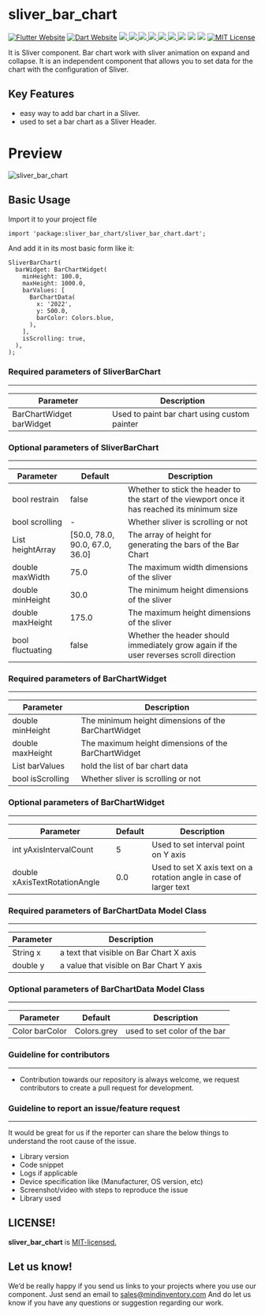 # sliver_bar_chart

<a href="https://flutter.dev/"><img src="https://img.shields.io/badge/flutter-website-deepskyblue.svg" alt="Flutter Website"></a>
<a href="https://dart.dev"><img src="https://img.shields.io/badge/dart-website-deepskyblue.svg" alt="Dart Website"></a>
<a href="https://developer.android.com" style="pointer-events: stroke;" target="_blank">
<img src="https://img.shields.io/badge/platform-Android-deepskyblue">
</a>
<a href="https://developer.apple.com/ios/" style="pointer-events: stroke;" target="_blank">
<img src="https://img.shields.io/badge/platform-iOS-deepskyblue">
</a>
<a href="" style="pointer-events: stroke;" target="_blank">
<img src="https://img.shields.io/badge/platform-Web-deepskyblue">
</a>
<a href="" style="pointer-events: stroke;" target="_blank">
<img src="https://img.shields.io/badge/platform-Mac-deepskyblue">
</a>
<a href="" style="pointer-events: stroke;" target="_blank">
<img src="https://img.shields.io/badge/platform-Linux-deepskyblue">
</a>
<a href="" style="pointer-events: stroke;" target="_blank">
<img src="https://img.shields.io/badge/platform-Windows-deepskyblue">
</a>
<a href=""><img src="https://app.codacy.com/project/badge/Grade/dc683c9cc61b499fa7cdbf54e4d9ff35"/></a>
<a href="https://github.com/Mindinventory/sliver_bar_chart/blob/master/LICENSE" style="pointer-events: stroke;" target="_blank">
<img src="https://img.shields.io/github/license/Mindinventory/sliver_bar_chart"></a>
<a href="https://pub.dev/packages/sliver_bar_chart"><img src="https://img.shields.io/pub/v/sliver_bar_chart?color=as&label=sliver_bar_chart&logo=as1&logoColor=blue&style=social"></a>
<a href="https://github.com/Mindinventory/sliver_bar_chart"><img src="https://img.shields.io/github/stars/Mindinventory/sliver_bar_chart?style=social" alt="MIT License"></a>

It is Sliver component. Bar chart work with sliver animation on expand and collapse. It is an independent component that allows you to set data for the chart with the configuration of Sliver.

## Key Features

* easy way to add bar chart in a Sliver.
* used to set a bar chart as a Sliver Header.

# Preview

![sliver_bar_chart](https://github.com/Mindinventory/sliver_bar_chart/blob/master/assets/sliver_bar_chart.gif)

## Basic Usage

Import it to your project file

```
import 'package:sliver_bar_chart/sliver_bar_chart.dart';
```

And add it in its most basic form like it:

```
SliverBarChart(
  barWidget: BarChartWidget(
    minHeight: 100.0,
    maxHeight: 1000.0,
    barValues: [
      BarChartData(
        x: '2022',
        y: 500.0,
        barColor: Colors.blue,
      ),
    ],
    isScrolling: true,
  ),
);
```

### Required parameters of SliverBarChart
------------

| Parameter |  Description  |
| ------------ |  ------------ |
| BarChartWidget barWidget | Used to paint bar chart using custom painter |

### Optional parameters of SliverBarChart
------------

| Parameter |  Default | Description  |
| ------------ | ------------ | ------------ |
| bool restrain | false | Whether to stick the header to the start of the viewport once it has reached its minimum size |
| bool scrolling | - | Whether sliver is scrolling or not |
| List<double> heightArray | [50.0, 78.0, 90.0, 67.0, 36.0] | The array of height for generating the bars of the Bar Chart |
| double maxWidth | 75.0 | The maximum width dimensions of the sliver |
| double minHeight | 30.0 | The minimum height dimensions of the sliver |
| double maxHeight | 175.0 | The maximum height dimensions of the sliver |
| bool fluctuating | false | Whether the header should immediately grow again if the user reverses scroll direction |

### Required parameters of BarChartWidget
------------

| Parameter |  Description  |
| ------------ |  ------------ |
| double minHeight | The minimum height dimensions of the BarChartWidget |
| double maxHeight | The maximum height dimensions of the BarChartWidget |
| List<BarChartData> barValues | hold the list of bar chart data |
| bool isScrolling | Whether sliver is scrolling or not |

### Optional parameters of BarChartWidget
------------

| Parameter |  Default | Description  |
| ------------ | ------------ | ------------ |
| int yAxisIntervalCount | 5 | Used to set interval point on Y axis |
| double xAxisTextRotationAngle | 0.0 | Used to set X axis text on a rotation angle in case of larger text |

### Required parameters of BarChartData Model Class
------------

| Parameter |  Description  |
| ------------ |  ------------ |
| String x | a text that visible on Bar Chart X axis |
| double y | a value that visible on Bar Chart Y axis |

### Optional parameters of BarChartData Model Class
------------

| Parameter |  Default | Description  |
| ------------ | ------------ | ------------ |
| Color barColor | Colors.grey | used to set color of the bar |

### Guideline for contributors
------------

* Contribution towards our repository is always welcome, we request contributors to create a pull
  request for development.

### Guideline to report an issue/feature request
------------
It would be great for us if the reporter can share the below things to understand the root cause of
the issue.

* Library version
* Code snippet
* Logs if applicable
* Device specification like (Manufacturer, OS version, etc)
* Screenshot/video with steps to reproduce the issue
* Library used

LICENSE!
------------
**sliver_bar_chart**
is [MIT-licensed.](https://github.com/Mindinventory/sliver_bar_chart/blob/master/LICENSE)

Let us know!
------------
We’d be really happy if you send us links to your projects where you use our component. Just send an
email to sales@mindinventory.com And do let us know if you have any questions or suggestion
regarding our work.

